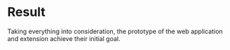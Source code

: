 # Result

Taking everything into consideration, the prototype of the web application and extension achieve their initial goal.